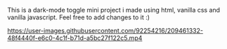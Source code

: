 This is a dark-mode toggle mini project i made using html, vanilla css and vanilla javascript. Feel free to add changes to it :)

https://user-images.githubusercontent.com/92254216/209461332-48f4440f-e6c0-4c1f-b71d-a5bc27f122c5.mp4

